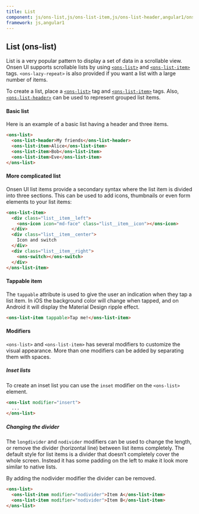```yaml
---
title: List
component: js/ons-list,js/ons-list-item,js/ons-list-header,angular1/ons-list,angular1/ons-list-item,angular1/ons-list-header
framework: js,angular1
---
```


## List (ons-list)

List is a very popular pattern to display a set of data in a scrollable view. Onsen UI supports scrollable lists by using [`<ons-list>`](/v2/reference/js/ons-list.html) and [`<ons-list-item>`](/v2/reference/js/ons-list-item.html) tags. `<ons-lazy-repeat>` is also provided if you want a list with a large number of items.

To create a list, place a [`<ons-list>`](/v2/reference/js/ons-list.html) tag and [`<ons-list-item>`](/v2/reference/js/ons-list-item.html) tags. Also, [`<ons-list-header>`](/v2/reference/js/ons-list-header.html) can be used to represent grouped list items.

#### Basic list

Here is an example of a basic list having a header and three items.

``` html
<ons-list>
  <ons-list-header>My friends</ons-list-header>
  <ons-list-item>Alice</ons-list-item>
  <ons-list-item>Bob</ons-list-item>
  <ons-list-item>Eve</ons-list-item>
</ons-list>
```

#### More complicated list

Onsen UI list items provide a secondary syntax where the list item is divided into three sections. This can be used to add icons, thumbnails or even form elements to your list items:

``` html
<ons-list-item>
  <div class="list__item__left">
    <ons-icon icon="md-face" class="list__item__icon"></ons-icon>
  </div>
  <div class="list__item__center">
    Icon and switch
  </div>
  <div class="list__item__right">
    <ons-switch></ons-switch>
  </div>
</ons-list-item>
```

#### Tappable item

The `tappable` attribute is used to give the user an indication when they tap a list item. In iOS the background color will change when tapped, and on Android it will display the Material Design ripple effect.

``` html
<ons-list-item tappable>Tap me!</ons-list-item>
```

#### Modifiers

`<ons-list>` and `<ons-list-item>` has several modifiers to customize the visual appearance. More than one modifiers can be added by separating them with spaces.

##### Inset lists

To create an inset list you can use the `inset` modifier on the `<ons-list>` element.

``` html
<ons-list modifier="insert">
  ...
</ons-list>
```

##### Changing the divider

The `longdivider` and `nodivider` modifiers can be used to change the length, or remove the divider (horizontal line) between list items completely. The default style for list items is a divider that doesn’t completely cover the whole screen. Instead it has some padding on the left to make it look more similar to native lists.

By adding the nodivider modifier the divider can be removed.

``` html
<ons-list>
  <ons-list-item modifier="nodivider">Item A</ons-list-item>
  <ons-list-item modifier="nodivider">Item B</ons-list-item>
</ons-list>
```
